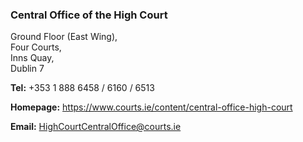 ###  Central Office of the High Court

Ground Floor (East Wing),  
Four Courts,  
Inns Quay,  
Dublin 7

**Tel:** +353 1 888 6458 / 6160 / 6513

**Homepage:** [ https://www.courts.ie/content/central-office-high-court
](https://www.courts.ie/content/central-office-high-court)

**Email:** [ HighCourtCentralOffice@courts.ie
](mailto:HighCourtCentralOffice@courts.ie)
